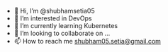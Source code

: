 - 👋 Hi, I’m @shubhamsetia05
- 👀 I’m interested in DevOps
- 🌱 I’m currently learning Kubernetes
- 💞️ I’m looking to collaborate on ...
- 📫 How to reach me shubham05.setia@gmail.com

<!---
shubhamsetia05/shubhamsetia05 is a ✨ special ✨ repository because its `README.md` (this file) appears on your GitHub profile.
You can click the Preview link to take a look at your changes.
--->
